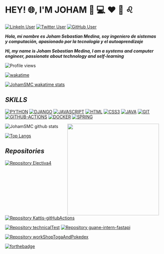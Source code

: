 # HEY! :globe_with_meridians:, I'M JOHAM  :boy: :computer: :hearts: :basketball: :leo:


[![LinkeIn User](https://img.shields.io/badge/Linkedin-johamsmc-blue?style=plastic&logo=linkedin&link=https://www.linkedin.com/in/johamsmc/)](https://www.linkedin.com/in/johamsmc/)
[![Twitter User](https://img.shields.io/badge/Twitter-JohamSMC-informational?style=plastic&logo=twitter&link=https://twitter.com/JohamSMC)](https://twitter.com/JohamSMC)
[![GitHub User](https://img.shields.io/badge/GitHub-JohamSMC-red?style=plastic&logo=github&link=https://github.com/JohamSMC)](https://github.com/JohamSMC)

***Hola, mi nombre es Joham Sebastian Medina, soy ingeniero de sistemas y computación, apasionado por la tecnología y el autoaprendizaje***

***Hi, my name is Joham Sebastian Medina, I am a systems and computer engineer, passionate about technology and self-learning***

![Profile views](https://gpvc.arturio.dev/JohamSMC)

[![wakatime](https://wakatime.com/badge/user/7cb47541-9ea7-455a-b77f-edc854acd00e.svg)](https://wakatime.com/@7cb47541-9ea7-455a-b77f-edc854acd00e)

[![JohamSMC wakatime stats](https://github-readme-stats.vercel.app/api/wakatime?username=JohamSMC&layout=compact&theme=ayu-mirage)](https://github.com/anuraghazra/github-readme-stats)



## ***SKILLS***
[<img src="https://img.shields.io/badge/PYTHON-%233776AB.svg?&style=for-the-badge&logo=python&logoColor=white" alt="PYTHON"/>](https://www.python.org/)
[<img src="https://img.shields.io/badge/DJANGO-%23092E20.svg?&style=for-the-badge&logo=django&logoColor=white" alt="DJANGO"/>](https://www.djangoproject.com/)
[<img src="https://img.shields.io/badge/JAVASCRIPT-%23e3c914.svg?&style=for-the-badge&logo=javascript&logoColor=orange" alt="JAVASCRIPT"/>]()
[<img src="https://img.shields.io/badge/HTML5-%23E34F26.svg?&style=for-the-badge&logo=html5&logoColor=white" alt="HTML"/>](https://developer.mozilla.org/es/docs/Web/HTML)
[<img src="https://img.shields.io/badge/CSS3-%231572B6.svg?&style=for-the-badge&logo=css3&logoColor=white" alt="CSS3"/>](https://developer.mozilla.org/es/docs/Web/CSS)
[<img src="https://img.shields.io/badge/JAVA-%23c41414.svg?&style=for-the-badge&logo=OpenJDK&logoColor=white" alt="JAVA"/>](https://www.oracle.com/co/java/technologies/javase-downloads.html)
[<img src="https://img.shields.io/badge/GIT-%23F05032.svg?&style=for-the-badge&logo=git&logoColor=white" alt="GIT"/>](https://git-scm.com/)
[<img src="https://img.shields.io/badge/GITHUB ACTIONS-%23095fcd.svg?&style=for-the-badge&logo=github-actions&logoColor=white" alt="GITHUB-ACTIONS"/>](https://github.com/features/actions)
[<img src="https://img.shields.io/badge/DOCKER-%2377a7e5.svg?&style=for-the-badge&logo=docker&logoColor=white" alt="DOCKER"/>](https://www.docker.com/)
[<img src="https://img.shields.io/badge/SPRING-%6DB33F.svg?&style=for-the-badge&logo=spring&logoColor=white" alt="SPRING"/>](https://spring.io/projects/spring-boot)


<img align="right" src="https://user-images.githubusercontent.com/37983099/88250448-46d3ab00-cc6d-11ea-976c-45b1e145347c.png" height="300">

![JohamSMC github stats](https://github-readme-stats.vercel.app/api/?username=JohamSMC&hide=stars&show_icons=true&theme=prussian&include_all_commits=true&count_private=true)

[![Top Langs](https://github-readme-stats.vercel.app/api/top-langs/?username=JohamSMC&layout=compact&theme=prussian&hide=jupyter%20notebook)](https://github.com/anuraghazra/github-readme-stats)

## ***Repositories***
[![Repository Electiva4](https://github-readme-stats.vercel.app/api/pin/?username=JohamSMC&repo=electiva4&show_owner=true&theme=ayu-mirage)](https://github.com/JohamSMC/electiva4)
[![Repository Kattis-gitHubActions](https://github-readme-stats.vercel.app/api/pin/?username=JohamSMC&repo=python-kattis-gitHubActions&show_owner=true&theme=ayu-mirage)](https://github.com/JohamSMC/python-kattis-gitHubActions)


[![Repository technicalTest](https://github-readme-stats.vercel.app/api/pin/?username=JohamSMC&repo=technicalTest&show_owner=true&theme=ayu-mirage)](https://github.com/JohamSMC/technicalTest)
[![Repository guane-intern-fastapi](https://github-readme-stats.vercel.app/api/pin/?username=JohamSMC&repo=guane-intern-fastapi&show_owner=true&theme=ayu-mirage)](https://github.com/JohamSMC/guane-intern-fastapi)



[![Repository workShopTogaAndPokedex](https://github-readme-stats.vercel.app/api/pin/?username=JohamSMC&repo=python-workShopTogaAndPokedex&show_owner=true&theme=ayu-mirage)](https://github.com/JohamSMC/python-workShopTogaAndPokedex)


[![forthebadge](https://forthebadge.com/images/badges/built-with-love.svg)](https://forthebadge.com)
